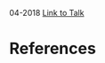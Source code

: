 

04-2018
[Link to Talk](https://www.churchofjesuschrist.org/study/general-conference/2018/04/saturday-afternoon-session?lang=eng)



# References
